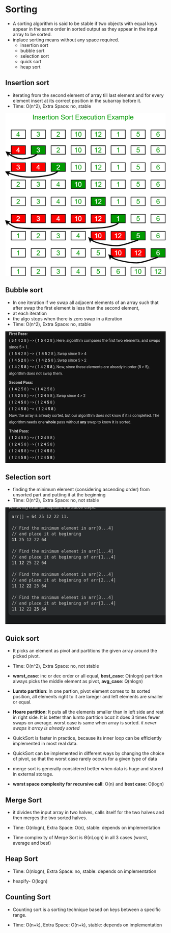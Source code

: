 # Sorting

- A sorting algorithm is said to be stable if two objects with equal keys appear in the same order in sorted output as they appear in the input array to be sorted.
- inplace sorting means without any space required.
    - insertion sort
    - bubble sort
    - selection sort
    - quick sort
    - heap sort

## Insertion sort
- iterating from the second element of array till last element and for every element insert at its correct position in the subarray before it.
- Time: O(n^2),   Extra Space: no,     stable 

![](images/insertion_sort.png)   

## Bubble sort
- In one iteration if we swap all adjacent elements of an array such that after swap the first element is less than the second element, 
- at each iteration 
- the algo stops when there is zero swap in a iteration
- Time: O(n^2),    Extra Space: no,     stable 

![](images/bubble_sort.png)   

## Selection sort
- finding the minimum element (considering ascending order) from unsorted part and putting it at the beginning
- Time: O(n^2),   Extra Space: no,     not stable 

![](images/selection_sort.png)   

## Quick sort
- It picks an element as pivot and partitions the given array around the picked pivot.

- Time: O(n^2),   Extra Space: no,     not stable 

- **worst_case**: inc or dec order or all equal,    **best_case**: O(nlogn) partition always picks the middle element as pivot,   **avg_case**: Q(nlogn)

- **Lumto partition**: In one partion, pivot element comes to its sorted position, all elements right to it are lareger and left elements are smaller or equal.

- **Hoare partition**: It puts all the elements smaller than in left side and rest in right side. It is better than lumto partition bcoz it does 3 times fewer swaps on average. worst case is same when array is sorted. *it never swaps it array is already sorted*

- QuickSort is faster in practice, because its inner loop can be efficiently implemented in most real data.
- QuickSort can be implemented in different ways by changing the choice of pivot, so that the worst case rarely occurs for a given type of data
- merge sort is generally considered better when data is huge and stored in external storage.
- **worst space complexity for recursive call**: O(n) and **best case**: O(logn)

## Merge Sort
- it divides the input array in two halves, calls itself for the two halves and then merges the two sorted halves.

- Time: O(nlogn),   Extra Space: O(n),      stable: depends on implementation

- Time complexity of Merge Sort is Θ(nLogn) in all 3 cases (worst, average and best)

## Heap Sort
- Time: O(nlogn),   Extra Space: no,      stable: depends on implementation

- heapify- O(logn)

## Counting Sort
- Counting sort is a sorting technique based on keys between a specific range.

- Time: O(n+k),   Extra Space: O(n+k),      stable: depends on implementation

